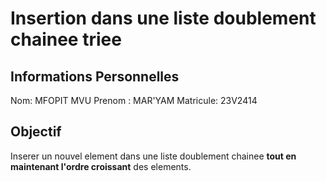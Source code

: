 # Insertion dans une liste doublement chainee triee

## Informations Personnelles

Nom: MFOPIT MVU
Prenom : MAR'YAM
Matricule: 23V2414

## Objectif
Inserer un nouvel element dans une liste doublement chainee **tout en maintenant l'ordre croissant** des elements.
